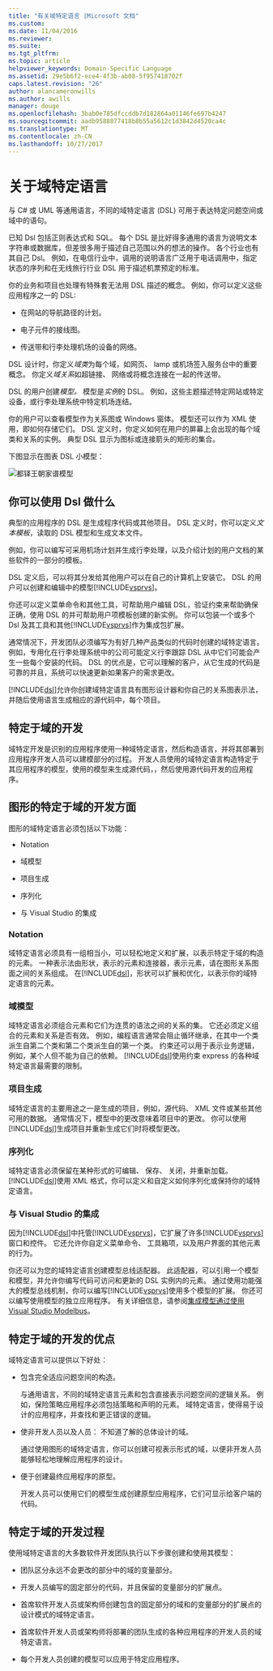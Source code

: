 ```yaml
---
title: "有关域特定语言 |Microsoft 文档"
ms.custom: 
ms.date: 11/04/2016
ms.reviewer: 
ms.suite: 
ms.tgt_pltfrm: 
ms.topic: article
helpviewer_keywords: Domain-Specific Language
ms.assetid: 29e5b6f2-ece4-4f3b-ab08-5f957418702f
caps.latest.revision: "26"
author: alancameronwills
ms.author: awills
manager: douge
ms.openlocfilehash: 3bab0e785dfccddb7d182864a01146fe697b4247
ms.sourcegitcommit: aadb9588877418b8b55a5612c1d3842d4520ca4c
ms.translationtype: MT
ms.contentlocale: zh-CN
ms.lasthandoff: 10/27/2017
---
```

# <a name="about-domain-specific-languages"></a>关于域特定语言
与 C# 或 UML 等通用语言，不同的域特定语言 (DSL) 可用于表达特定问题空间或域中的语句。  
  
 已知 Dsl 包括正则表达式和 SQL。 每个 DSL 是比好得多通用的语言为说明文本字符串或数据库，但差很多用于描述自己范围以外的想法的操作。 各个行业也有其自己 Dsl。 例如，在电信行业中，调用的说明语言广泛用于电话调用中，指定状态的序列和在无线旅行行业 DSL 用于描述机票预定的标准。  
  
 你的业务和项目也处理有特殊套无法用 DSL 描述的概念。 例如，你可以定义这些应用程序之一的 DSL:  
  
-   在网站的导航路径的计划。  
  
-   电子元件的接线图。  
  
-   传送带和行李处理机场的设备的网络。  
  
 DSL 设计时，你定义*域类*为每个域，如网页、 lamp 或机场签入服务台中的重要概念。 你定义*域关系*如超链接、 网络或将概念连接在一起的传送带。  
  
 DSL 的用户创建*模型。* 模型是*实例*的 DSL。 例如，这些主题描述特定网站或特定设备，或行李处理系统中特定机场连结。  
  
 你的用户可以查看模型作为关系图或 Windows 窗体。 模型还可以作为 XML 使用，即如何存储它们。 DSL 定义时，你定义如何在用户的屏幕上会出现的每个域类和关系的实例。 典型 DSL 显示为图标或连接箭头的矩形的集合。  
  
 下图显示在图表 DSL 小模型：  
  
 ![都铎王朝家谱模型](../modeling/media/tudor_familytreemodel.png "Tudor_FamilyTreeModel")  
  
## <a name="what-you-can-do-with-dsls"></a>你可以使用 Dsl 做什么  
 典型的应用程序的 DSL 是生成程序代码或其他项目。 DSL 定义时，你可以定义*文本模板*，读取的 DSL 模型和生成文本文件。  
  
 例如，你可以编写可采用机场计划并生成行李处理，以及介绍计划的用户文档的某些软件的一部分的模板。  
  
 DSL 定义后，可以将其分发给其他用户可以在自己的计算机上安装它。 DSL 的用户可以创建和编辑中的模型[!INCLUDE[vsprvs](../code-quality/includes/vsprvs_md.md)]。  
  
 你还可以定义菜单命令和其他工具，可帮助用户编辑 DSL，验证约束来帮助确保正确，使用 DSL 的并可帮助用户项模板创建的新实例。 你可以包装一个或多个 Dsl 及其工具和其他[!INCLUDE[vsprvs](../code-quality/includes/vsprvs_md.md)]作为集成包扩展。  
  
 通常情况下，开发团队必须编写为有好几种产品类似的代码时创建的域特定语言。 例如，专用化在行李处理系统中的公司可能定义行李跟踪 DSL 从中它们可能会产生一些每个安装的代码。 DSL 的优点是，它可以理解的客户，从它生成的代码是可靠的并且，系统可以快速更新如果客户的需求更改。  
  
 [!INCLUDE[dsl](../modeling/includes/dsl_md.md)]允许你创建域特定语言具有图形设计器和你自己的关系图表示法，并随后使用语言生成相应的源代码中，每个项目。  
  
## <a name="domain-specific-development"></a>特定于域的开发  
 域特定开发是识别的应用程序使用一种域特定语言，然后构造语言，并将其部署到应用程序开发人员可以建模部分的过程。 开发人员使用的域特定语言构造特定于其应用程序的模型，使用的模型来生成源代码，，然后使用源代码开发的应用程序。  
  
## <a name="aspects-of-graphical-domain-specific-development"></a>图形的特定于域的开发方面  
 图形的域特定语言必须包括以下功能：  
  
-   Notation  
  
-   域模型  
  
-   项目生成  
  
-   序列化  
  
-   与 Visual Studio 的集成  
  
### <a name="notation"></a>Notation  
 域特定语言必须具有一组相当小，可以轻松地定义和扩展，以表示特定于域的构造的元素。 一种表示法由形状，表示的元素和连接器，表示元素，请在图形关系图面之间的关系组成。 在[!INCLUDE[dsl](../modeling/includes/dsl_md.md)]，形状可以扩展和优化，以表示你的域特定语言的元素。  
  
### <a name="domain-model"></a>域模型  
 域特定语言必须组合元素和它们为连贯的语法之间的关系的集。 它还必须定义组合的元素和关系是否有效。 例如，编程语言通常会阻止循环继承，在其中一个类派生自第二个类和第二个类派生自的第一个类。 约束还可以用于表示业务逻辑，例如，某个人但不能为自己的依赖。 [!INCLUDE[dsl](../modeling/includes/dsl_md.md)]使用约束 express 的各种域特定语言最需要的限制。  
  
### <a name="artifact-generation"></a>项目生成  
 域特定语言的主要用途之一是生成的项目，例如，源代码、 XML 文件或某些其他可用的数据。 通常情况下，模型中的更改意味着项目中的更改。 你可以使用[!INCLUDE[dsl](../modeling/includes/dsl_md.md)]生成项目并重新生成它们时将模型更改。  
  
### <a name="serialization"></a>序列化  
 域特定语言必须保留在某种形式的可编辑、 保存、 关闭，并重新加载。 [!INCLUDE[dsl](../modeling/includes/dsl_md.md)]使用 XML 格式，你可以定义和自定义如何序列化或保持你的域特定语言。  
  
### <a name="integration-with-visual-studio"></a>与 Visual Studio 的集成  
 因为[!INCLUDE[dsl](../modeling/includes/dsl_md.md)]中托管[!INCLUDE[vsprvs](../code-quality/includes/vsprvs_md.md)]，它扩展了许多[!INCLUDE[vsprvs](../code-quality/includes/vsprvs_md.md)]窗口和控件。 它还允许你自定义菜单命令、 工具箱项，以及用户界面的其他元素的行为。  
  
 你还可以为您的域特定语言创建模型总线适配器。 此适配器，可以引用一个模型和模型，并允许你编写代码可访问和更新的 DSL 实例内的元素。 通过使用功能强大的模型总线机制，你可以编写[!INCLUDE[vsprvs](../code-quality/includes/vsprvs_md.md)]使用多个模型的扩展。 你还可以编写使用模型的独立应用程序。 有关详细信息，请参阅[集成模型通过使用 Visual Studio Modelbus](../modeling/integrating-models-by-using-visual-studio-modelbus.md)。  
  
## <a name="benefits-of-domain-specific-development"></a>特定于域的开发的优点  
 域特定语言可以提供以下好处：  
  
-   包含完全适应问题空间的构造。  
  
     与通用语言，不同的域特定语言元素和包含直接表示问题空间的逻辑关系。 例如，保险策略应用程序必须包括策略和声明的元素。 域特定语言，使得易于设计的应用程序，并查找和更正错误的逻辑。  
  
-   使非开发人员以及人员： 不知道了解的总体设计的域。  
  
     通过使用图形的域特定语言，你可以创建可视表示形式的域，以便非开发人员能够轻松地理解应用程序的设计。  
  
-   便于创建最终应用程序的原型。  
  
     开发人员可以使用它们的模型生成创建原型应用程序，它们可显示给客户端的代码。  
  
## <a name="the-process-of-domain-specific-development"></a>特定于域的开发过程  
 使用域特定语言的大多数软件开发团队执行以下步骤创建和使用其模型：  
  
-   团队区分永远不会更改的部分中的域的变量部分。  
  
-   开发人员编写的固定部分的代码，并且保留的变量部分的扩展点。  
  
-   首席软件开发人员或架构师创建包含的固定部分的域和的变量部分的扩展点的设计模式的域特定语言。  
  
-   首席软件开发人员或架构师将部署的团队生成的各种应用程序的开发人员的域特定语言。  
  
-   每个开发人员创建的模型可以应用于特定应用程序。